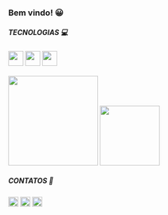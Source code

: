 ### Bem vindo! 😀

<!--![cube](/cube.gif)-->
<!--<a href="url"><img src="cube.gif" align="right" height="100" width="100" ></a>-->

<div style="display: inline_block">  
  <strong><h5> TECNOLOGIAS 💻</h5></strong> 
  <img height="30em" src="https://img.shields.io/badge/Python-3776AB?style=for-the-badge&logo=python&logoColor=white"/>
  <img height="30em" src="https://img.shields.io/badge/Java-ED8B00?style=for-the-badge&logo=java&logoColor=white"/>
  <img height="30em" src="https://img.shields.io/badge/Django-092E20?style=for-the-badge&logo=django&logoColor=green"/>
</div>

<br>
  
<div>
  <img height="180em" src="https://github-readme-stats.vercel.app/api?username=BarbaraBrito&show_icons=true&theme=tokyonight"/>
  <img height="120em" src="https://github-readme-stats.vercel.app/api/top-langs/?username=BarbaraBrito&layout=compact&theme=tokyonight"/>
</div>

<div style="display: inline_block">  
  <strong><h5>CONTATOS 📱</h5></strong>  
  <a href="https://www.linkedin.com/in/barbarabritosz/"> <img height="20" src="https://img.shields.io/badge/LinkedIn-0077B5?style=for-the-   badge&logo=linkedin&logoColor=white"></a> 
  <a href="https://www.linkedin.com/in/barbarabritosz/"> <img height="20" src="https://img.shields.io/badge/Messenger-00B2FF?style=for-thebadge&logo=messenger&logoColor=white"></a> 
  <a href = "mailto: barbarabritosz@hotmail.com"> <img height="20" src = "https://img.shields.io/badge/Gmail-D14836?style=for-the-badge&logo=gmail&logoColor=white"></a>
</div>

